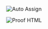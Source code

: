 ![Auto Assign](https://github.com/FitMindSetg5TareaAcademica/demo-repository/actions/workflows/auto-assign.yml/badge.svg)

![Proof HTML](https://github.com/FitMindSetg5TareaAcademica/demo-repository/actions/workflows/proof-html.yml/badge.svg)


